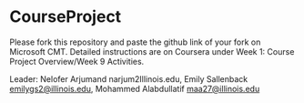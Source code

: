 # CourseProject

Please fork this repository and paste the github link of your fork on Microsoft CMT. Detailed instructions are on Coursera under Week 1: Course Project Overview/Week 9 Activities.


Leader: Nelofer Arjumand narjum2Illinois.edu,
Emily Sallenback emilygs2@illinois.edu,
Mohammed Alabdullatif maa27@illinois.edu



 

